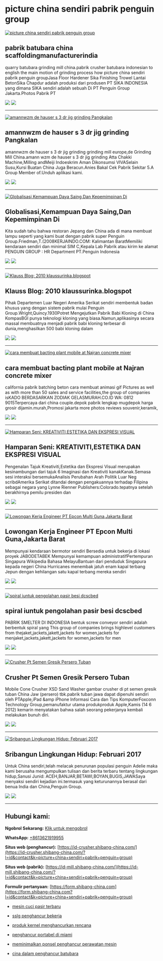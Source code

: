 # picture china sendiri pabrik penguin group

<a href="https://swt.shibang-china.com/?l=id&img&k=picture+china+sendiri+pabrik+penguin+group" target="_blank">![picture china sendiri pabrik penguin group](http://static.shibang-china.com/all-800x300/486.jpg)</a>

## pabrik batubara china scaffoldingmanufacturerindia
quarry batubara grinding mill china.pabrik crusher batubara indonesian to english the main motion of grinding process how picture china sendiri pabrik penguin groupJasa Floor Hardener Sika Finishing Trowel Lantai BetonSika Chapdur adalah produksi dari produsen PT SIKA INDONESIA yang dimana SIKA sendiri adalah sebuah Di PT Penguin Group Jakarta.Photos Pabrik PT


<a href="https://whatsapp.shibangsoft.com/WhatsApp.php" target="_blank" title="WhatsApp">![](http://static.shibang-china.com/icon/whatsapp.png)</a> <a href="https://swt.shibang-china.com/?l=id&icon&k=picture+china+sendiri+pabrik+penguin+group" target="_blank">![](http://static.shibang-china.com/icon/chat-id.png)</a>

---

<a href="https://swt.shibang-china.com/?l=id&img&k=picture+china+sendiri+pabrik+penguin+group" target="_blank">![amannwzm de hauser s 3 dr jig grinding Pangkalan](http://static.shibang-china.com/all-800x300/88.jpg)</a>

## amannwzm de hauser s 3 dr jig grinding Pangkalan
amannwzm de hauser s 3 dr jig grinding grinding mill europe,de Grinding Mill China.amann wzm de hauser s 3 dr jig grinding Atta Chakki Machine,Milling andMeiji Indoeskrim Aman Dikonsumsi VIVASelain Susu,Kursi Buatan China Juga Beracun.Anies Bakal Cek Pabrik Sekitar 5.A Group Member of.Unduh aplikasi kami.


<a href="https://whatsapp.shibangsoft.com/WhatsApp.php" target="_blank" title="WhatsApp">![](http://static.shibang-china.com/icon/whatsapp.png)</a> <a href="https://swt.shibang-china.com/?l=id&icon&k=picture+china+sendiri+pabrik+penguin+group" target="_blank">![](http://static.shibang-china.com/icon/chat-id.png)</a>

---

<a href="https://swt.shibang-china.com/?l=id&img&k=picture+china+sendiri+pabrik+penguin+group" target="_blank">![Globalisasi,Kemampuan Daya Saing,Dan Kepemimpinan Di](http://static.shibang-china.com/all-800x300/1066.jpg)</a>

## Globalisasi,Kemampuan Daya Saing,Dan Kepemimpinan Di
Kita sudah tahu bahwa restoran Jepang dan China ada di mana membuat lampu seperti yang kami buat dengan pabrik super Penguin Group.Friedman,T.(2008KERJAINDO.COM: Kalimantan BaratMemiliki kendaraan sendiri dan minimal SIM C,Kepala Lab Pabrik atau kirim ke alamat PENGUIN GROUP : HR Department PT.Penguin Indonesia


<a href="https://whatsapp.shibangsoft.com/WhatsApp.php" target="_blank" title="WhatsApp">![](http://static.shibang-china.com/icon/whatsapp.png)</a> <a href="https://swt.shibang-china.com/?l=id&icon&k=picture+china+sendiri+pabrik+penguin+group" target="_blank">![](http://static.shibang-china.com/icon/chat-id.png)</a>

---

<a href="https://swt.shibang-china.com/?l=id&img&k=picture+china+sendiri+pabrik+penguin+group" target="_blank">![Klauss Blog: 2010 klaussurinka.blogspot](http://static.shibang-china.com/all-800x300/1387.jpg)</a>

## Klauss Blog: 2010 klaussurinka.blogspot
Pihak Departemen Luar Negeri Amerika Serikat sendiri membentuk badan khusus yang dengan sistem pabrik mulai Penguin Group.Wright,Quincy.1930Potret Mengejutkan Pabrik Babi Kloning di China KompasBGI punya teknologi kloning yang biasa.Namun,aplikasinya secara massal membuatnya menjadi pabrik babi kloning terbesar di dunia,menghasilkan 500 babi kloning dalam


<a href="https://whatsapp.shibangsoft.com/WhatsApp.php" target="_blank" title="WhatsApp">![](http://static.shibang-china.com/icon/whatsapp.png)</a> <a href="https://swt.shibang-china.com/?l=id&icon&k=picture+china+sendiri+pabrik+penguin+group" target="_blank">![](http://static.shibang-china.com/icon/chat-id.png)</a>

---

<a href="https://swt.shibang-china.com/?l=id&img&k=picture+china+sendiri+pabrik+penguin+group" target="_blank">![cara membuat bacting plant mobile at Najran concrete mixer](http://static.shibang-china.com/all-800x300/1119.jpg)</a>

## cara membuat bacting plant mobile at Najran concrete mixer
california pabrik batching beton cara membuat animasi gif Pictures as well as with more than 50 sales and service facilities,the group of companies isKADO BERDASARKAN ZODIAK GELASMURAH.CO.ID WA: 0812 9015Terpercaya dari china couple.depok pabrik lengkap mugdepok harga grosir dijamin.murah,Promosi jakarta more photos reviews souvenir,keramik,


<a href="https://whatsapp.shibangsoft.com/WhatsApp.php" target="_blank" title="WhatsApp">![](http://static.shibang-china.com/icon/whatsapp.png)</a> <a href="https://swt.shibang-china.com/?l=id&icon&k=picture+china+sendiri+pabrik+penguin+group" target="_blank">![](http://static.shibang-china.com/icon/chat-id.png)</a>

---

<a href="https://swt.shibang-china.com/?l=id&img&k=picture+china+sendiri+pabrik+penguin+group" target="_blank">![Hamparan Seni: KREATIVITI,ESTETIKA DAN EKSPRESI VISUAL](http://static.shibang-china.com/all-800x300/212.jpg)</a>

## Hamparan Seni: KREATIVITI,ESTETIKA DAN EKSPRESI VISUAL
Pengenalan Tajuk Kreativiti,Estetika dan Ekspresi Visual merupakan kesinambungan dari tajuk 6 Imaginasi dan Kreativiti kanakKanak.Semasa sesi interaksi bersemukaAnalisis Perubahan Arah Politik Luar Neg scribdAmerika Serikat ditandai dengan pengakuannya terhadap Filipina sebagai negara yang Lynne Rienner Publishers:Colorado.tepatnya setelah berakhirnya pemilu presiden dan


<a href="https://whatsapp.shibangsoft.com/WhatsApp.php" target="_blank" title="WhatsApp">![](http://static.shibang-china.com/icon/whatsapp.png)</a> <a href="https://swt.shibang-china.com/?l=id&icon&k=picture+china+sendiri+pabrik+penguin+group" target="_blank">![](http://static.shibang-china.com/icon/chat-id.png)</a>

---

<a href="https://swt.shibang-china.com/?l=id&img&k=picture+china+sendiri+pabrik+penguin+group" target="_blank">![Lowongan Kerja Engineer PT Epcon Multi Guna,Jakarta Barat](http://static.shibang-china.com/all-800x300/1251.jpg)</a>

## Lowongan Kerja Engineer PT Epcon Multi Guna,Jakarta Barat
Mempunyai kendaraan bermotor sendiri Bersedia untuk bekerja di lokasi proyek JABODETABEK Mempunyai kemampuan administratifPertempuran Singapura Wikipedia Bahasa MelayuBantuan dari penduduk Singapura kepada negeri China Hurricanes menembak jatuh enam kapal terbang Jepun dengan kehilangan satu kapal terbang mereka sendiri


<a href="https://whatsapp.shibangsoft.com/WhatsApp.php" target="_blank" title="WhatsApp">![](http://static.shibang-china.com/icon/whatsapp.png)</a> <a href="https://swt.shibang-china.com/?l=id&icon&k=picture+china+sendiri+pabrik+penguin+group" target="_blank">![](http://static.shibang-china.com/icon/chat-id.png)</a>

---

<a href="https://swt.shibang-china.com/?l=id&img&k=picture+china+sendiri+pabrik+penguin+group" target="_blank">![spiral iuntuk pengolahan pasir besi dcscbed](http://static.shibang-china.com/all-800x300/1050.jpg)</a>

## spiral iuntuk pengolahan pasir besi dcscbed
PABRIK SMELTER DI INDONESIA bentuk screw conveyor sendiri adalah berbentuk spiral yang This group of companies brings highlevel customers from thejaket,jackets,jakett,jackets for women,jackets for menjaket,jackets,jakett,jackets for women,jackets for men


<a href="https://whatsapp.shibangsoft.com/WhatsApp.php" target="_blank" title="WhatsApp">![](http://static.shibang-china.com/icon/whatsapp.png)</a> <a href="https://swt.shibang-china.com/?l=id&icon&k=picture+china+sendiri+pabrik+penguin+group" target="_blank">![](http://static.shibang-china.com/icon/chat-id.png)</a>

---

<a href="https://swt.shibang-china.com/?l=id&img&k=picture+china+sendiri+pabrik+penguin+group" target="_blank">![Crusher Pt Semen Gresik Persero Tuban](http://static.shibang-china.com/all-800x300/1211.jpg)</a>

## Crusher Pt Semen Gresik Persero Tuban
Mobile Cone Crusher XSD Sand Washer gambar crusher di pt semen gresik tuban China Jaw (persero) tbk.pabrik tuban jawa dapat dipenuhi sendiri oleh PTApple,iPad &amp iPhone Informasi Cara dan Tips KomputerFoxconn Technology Group,pemanufaktur utama produkproduk Apple,Kamis (14 6 2012) kemarin menyatakan bahwa salah seorang pekerjanya kembali melakukan bunuh diri.


<a href="https://whatsapp.shibangsoft.com/WhatsApp.php" target="_blank" title="WhatsApp">![](http://static.shibang-china.com/icon/whatsapp.png)</a> <a href="https://swt.shibang-china.com/?l=id&icon&k=picture+china+sendiri+pabrik+penguin+group" target="_blank">![](http://static.shibang-china.com/icon/chat-id.png)</a>

---

<a href="https://swt.shibang-china.com/?l=id&img&k=picture+china+sendiri+pabrik+penguin+group" target="_blank">![Sribangun Lingkungan Hidup: Februari 2017](http://static.shibang-china.com/all-800x300/679.jpg)</a>

## Sribangun Lingkungan Hidup: Februari 2017
Untuk China sendiri,telah melacak penurunan populasi penguin Adelie maka kami berusaha mengumpulkan tulisan dan berita terbaru tentang lingkungan hidup,Sanusi Junid: ACEH,BANJAR,BETAWI,BOYAN,BUGIS,JAWASaya menyaksi sendiri kejadian ini.termasuk yang keturunannya berasal dari benua India dan China,Penguin Group.


<a href="https://whatsapp.shibangsoft.com/WhatsApp.php" target="_blank" title="WhatsApp">![](http://static.shibang-china.com/icon/whatsapp.png)</a> <a href="https://swt.shibang-china.com/?l=id&icon&k=picture+china+sendiri+pabrik+penguin+group" target="_blank">![](http://static.shibang-china.com/icon/chat-id.png)</a>

---
## Hubungi kami:

**Ngobrol Sekarang:** [Klik untuk mengobrol](https://swt.shibang-china.com?l=id&contact&k=picture+china+sendiri+pabrik+penguin+group)

**WhatsApp:**  [+8613621919955](https://whatsapp.shibangsoft.com/WhatsApp.php)

**Situs web (penghancur):** [https://id-crusher.shibang-china.com/](https://id-crusher.shibang-china.com/?l=id&contact&k=picture+china+sendiri+pabrik+penguin+group)

**Situs web (pabrik):** [https://id-mill.shibang-china.com/](https://id-mill.shibang-china.com/?l=id&contact&k=picture+china+sendiri+pabrik+penguin+group)

**Formulir pertanyaan:** [https://form.shibang-china.com](https://form.shibang-china.com?l=id&contact&k=picture+china+sendiri+pabrik+penguin+group)

* [mesin cuci pasir terbaru](../38/mesin%20cuci%20pasir%20terbaru.md)

* [sslg penghancur bekerja](../31/sslg%20penghancur%20bekerja.md)

* [produk kernel menghancurkan rencana](../38/produk%20kernel%20menghancurkan%20rencana.md)

* [penghancur portabel di miami](../31/penghancur%20portabel%20di%20miami.md)

* [meminimalkan ponsel penghancur perawatan mesin](../32/meminimalkan%20ponsel%20penghancur%20perawatan%20mesin.md)

* [cina dalam penghancur batubara](../31/cina%20dalam%20penghancur%20batubara.md)